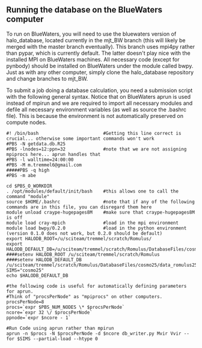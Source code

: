Running the database on the BlueWaters computer
---------------------------------------------------
To run on BlueWaters, you will need to use the bluewaters version of halo_database, located currently in the mjt_BW branch (this will likely be merged with the master branch eventually). This branch uses mpi4py rather than pypar, which is currently default. The latter doesn't play nice with the installed MPI on BlueWaters machines. All necessary code (except for pynbody) should be installed on BlueWaters under the module called bwpy. Just as with any other computer, simply clone the halo_database repository and change branches to mjt_BW. 

To submit a job doing a database calculation, you need a submission script with the following general syntax. Notice that on BlueWaters aprun is used instead of mpirun and we are required to import all necessary modules and defile all necessary environment variables (as well as source the .bashrc file). This is because the environment is not automatically preserved on compute nodes.

```
#! /bin/bash                        #Getting this line correct is crucial... otherwise some important commands won't work
#PBS -N getdata.db.R25
#PBS -lnodes=12:ppn=32              #note that we are not assigning mpiprocs here... aprun handles that
#PBS -l walltime=24:00:00
#PBS -M m.tremmel6@gmail.com
#####PBS -q high
#PBS -m abe

cd $PBS_O_WORKDIR
. /opt/modules/default/init/bash    #this allows one to call the command "module"
source $HOME/.bashrc                #note that if any of the following commands are in this file, you can disregard them here
module unload craype-hugepages8M    #make sure that craype-hugepages8M is off
module load cray-mpich              #load in the mpi environment
module load bwpy/0.2.0              #load in the python environment (version 0.1.0 does not work, but 0.2.0 should be default)
export HALODB_ROOT=/u/sciteam/tremmel/scratch/Romulus/
export HALODB_DEFAULT_DB=/u/sciteam/tremmel/scratch/Romulus/DatabaseFiles/cosmo25/data_romulus25.db
####setenv HALODB_ROOT /u/sciteam/tremmel/scratch/Romulus
####setenv HALODB_DEFAULT_DB  /u/sciteam/tremmel/scratch/Romulus/DatabaseFiles/cosmo25/data_romulus25.db
SIMS="cosmo25"
echo $HALODB_DEFAULT_DB

#the following code is useful for automatically defining parameters for aprun.
#Think of "procsPerNode" as "mpiprocs" on other computers.
procsPerNode=8
procs=`expr $PBS_NUM_NODES \* $procsPerNode`
ncore=`expr 32 \/ $procsPerNode`
ppnode=`expr $ncore - 1`

#Run Code using aprun rather than mpirun
aprun -n $procs -N $procsPerNode -d $ncore db_writer.py Mvir Vvir --for $SIMS --partial-load --htype 0
